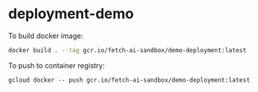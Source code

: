 # deployment-demo

To build docker image:
```bash
docker build . --tag gcr.io/fetch-ai-sandbox/demo-deployment:latest
```

To push to container registry:
```
gcloud docker -- push gcr.io/fetch-ai-sandbox/demo-deployment:latest
```
